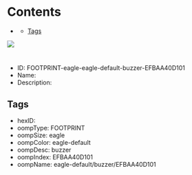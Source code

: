 



Contents
========

* [](#)
	* [Tags](#tags)
  
![][im]
# 

- ID: FOOTPRINT-eagle-eagle-default-buzzer-EFBAA40D101
- Name: 
- Description: 

## Tags

- hexID: 
- oompType: FOOTPRINT
- oompSize: eagle
- oompColor: eagle-default
- oompDesc: buzzer
- oompIndex: EFBAA40D101
- oompName: eagle-default/buzzer/EFBAA40D101



[im]: image.png
